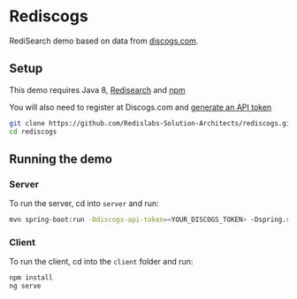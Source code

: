 # Rediscogs
RediSearch demo based on data from [discogs.com](https://data.discogs.com).

## Setup

This demo requires Java 8, [Redisearch](https://oss.redislabs.com/redisearch/Quick_Start/) and [npm](https://www.npmjs.com)

You will also need to register at Discogs.com and [generate an API token](https://www.discogs.com/settings/developers)

```bash
git clone https://github.com/Redislabs-Solution-Architects/rediscogs.git
cd rediscogs
```

## Running the demo

### Server

To run the server, cd into `server` and run:
 
```bash
mvn spring-boot:run -Ddiscogs-api-token=<YOUR_DISCOGS_TOKEN> -Dspring.redis.host=<redisearch_host> -Dspring.redis.port=<redisearch_port>
```

### Client

To run the client, cd into the `client` folder and run:
 
```bash
npm install
ng serve
```
